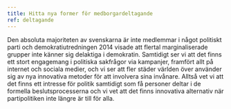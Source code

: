 ```yaml
---
title: Hitta nya former för medborgardeltagande
ref: deltagande
---
```


Den absoluta majoriteten av svenskarna är inte medlemmar i något politiskt parti och demokratiutredningen 2014 visade att flertal marginaliserade grupper inte känner sig delaktiga i demokratin. Samtidigt ser vi att det finns ett stort engagemang i politiska sakfrågor via kampanjer, framfört allt på internet och sociala medier, och vi ser att fler städer världen över använder sig av nya innovativa metoder för att involvera sina invånare. Alltså vet vi att det finns ett intresse för politik samtidigt som få personer deltar i de formella beslutsprocesserna och vi vet att det finns innovativa alternativ när partipolitiken inte längre är till för alla. 